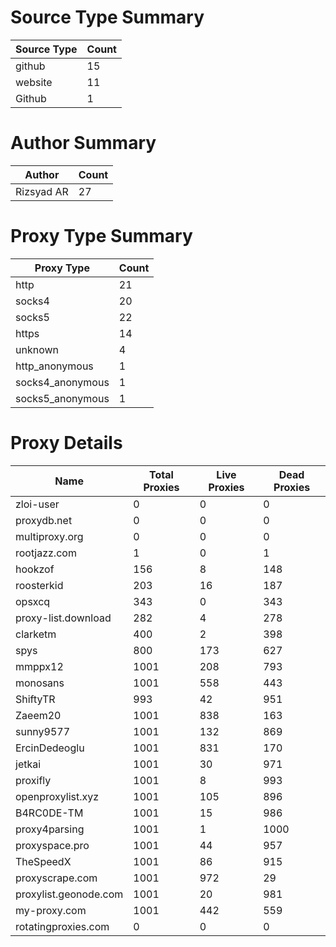 # Source Type Summary

| Source Type | Count |
|-------------|-------|
| github | 15 |
| website | 11 |
| Github | 1 |


# Author Summary

| Author | Count |
|--------|-------|
| Rizsyad AR | 27 |


# Proxy Type Summary

| Proxy Type | Count |
|------------|-------|
| http | 21 |
| socks4 | 20 |
| socks5 | 22 |
| https | 14 |
| unknown | 4 |
| http_anonymous | 1 |
| socks4_anonymous | 1 |
| socks5_anonymous | 1 |


# Proxy Details

| Name | Total Proxies | Live Proxies | Dead Proxies |
|------|---------------|--------------|---------------|
| zloi-user | 0 | 0 | 0 |
| proxydb.net | 0 | 0 | 0 |
| multiproxy.org | 0 | 0 | 0 |
| rootjazz.com | 1 | 0 | 1 |
| hookzof | 156 | 8 | 148 |
| roosterkid | 203 | 16 | 187 |
| opsxcq | 343 | 0 | 343 |
| proxy-list.download | 282 | 4 | 278 |
| clarketm | 400 | 2 | 398 |
| spys | 800 | 173 | 627 |
| mmppx12 | 1001 | 208 | 793 |
| monosans | 1001 | 558 | 443 |
| ShiftyTR | 993 | 42 | 951 |
| Zaeem20 | 1001 | 838 | 163 |
| sunny9577 | 1001 | 132 | 869 |
| ErcinDedeoglu | 1001 | 831 | 170 |
| jetkai | 1001 | 30 | 971 |
| proxifly | 1001 | 8 | 993 |
| openproxylist.xyz | 1001 | 105 | 896 |
| B4RC0DE-TM | 1001 | 15 | 986 |
| proxy4parsing | 1001 | 1 | 1000 |
| proxyspace.pro | 1001 | 44 | 957 |
| TheSpeedX | 1001 | 86 | 915 |
| proxyscrape.com | 1001 | 972 | 29 |
| proxylist.geonode.com | 1001 | 20 | 981 |
| my-proxy.com | 1001 | 442 | 559 |
| rotatingproxies.com | 0 | 0 | 0 |
